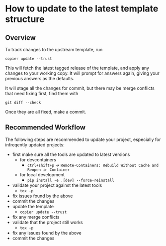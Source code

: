 # How to update to the latest template structure

## Overview

To track changes to the upstream template, run

```
copier update --trust
```

This will fetch the latest tagged release of the template, and apply any changes to your working copy. It will prompt for answers again, giving your previous answers as the defaults.

It will stage all the changes for commit, but there may be merge conflicts that need fixing first, find them with

```
git diff --check
```

Once they are all fixed, make a commit.

## Recommended Workflow

The following steps are recommended to update your project, especially for infreqently updated projects:

- first make sure all the tools are updated to latest versions
    - for devcontainers
        - `ctrl+shift+p` -> `Remote-Containers: Rebuild Without Cache and Reopen in Container`
    - for local development
        - `pip install -e .[dev] --force-reinstall`
- validate your project against the latest tools
    - `tox -p`
- fix issues found by the above
- commit the changes
- update the template
    - `copier update --trust`
- fix any merge conflicts
- validate that the project still works
    - `tox -p`
- fix any issues found by the above
- commit the changes
